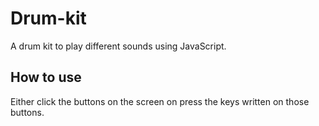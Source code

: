 # Drum-kit
A drum kit to play different sounds using JavaScript.
## How to use
Either click the buttons on the screen on press the keys written on those buttons.
